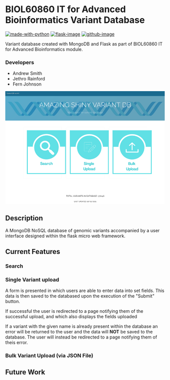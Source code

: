 # BIOL60860 IT for Advanced Bioinformatics Variant Database
[![made-with-python][python-image]][python-url] [![flask-image]][flask-url] [![github-image]][github-url] 

Variant database created with MongoDB and Flask as part of BIOL60860 IT for Advanced Bioinformatics module.

### Developers

- Andrew Smith
- Jethro Rainford
- Fern Johnson

![Variant Database](/static/images/variantDb.png)

## Description

A MongoDB NoSQL database of genomic variants accompanied by a user interface designed within the flask micro web framework.

## Current Features

### Search

### Single Variant upload

A form is presented in which users are able to enter data into set fields. This data is then saved to the databased upon the execution of the "Submit" button. 

If successful the user is redirected to a page notifying them of the successful upload, and which also displays the fields uploaded

If a variant with the given name is already present within the database an error will be returned to the user and the data will **NOT** be saved to the database. The user will instead be redirected to a page notifying them of theis error.

### Bulk Variant Upload (via JSON File)

## Future Work



[python-image]: https://img.shields.io/badge/Made%20with-Python-1f425f.svg
[python-url]: https://www.python.org/
[flask-image]: https://img.shields.io/static/v1?label=Made%20with&message=Flask&color=<green>
[flask-url]: https://github.com/pallets/flask
[github-image]: https://img.shields.io/static/v1?label=GitHub&message=Repo&color=blue
[github-url]: https://github.com/jethror1/biol60860_variant_db